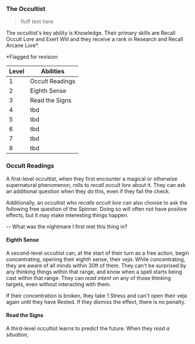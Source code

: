 ### The Occultist

> fluff text here

The occultist's key ability is Knowledge. Their primary skills are Recall Occult Lore and Exert Will and they receive a rank in Research and Recall Arcane Lore*.

*Flagged for revision

| Level | Abilities |
| ----- | --------- |
| 1 | Occult Readings |
| 2 | Eighth Sense |
| 3 | Read the Signs |
| 4 | tbd |
| 5 | tbd |
| 6 | tbd |
| 7 | tbd |
| 8 | tbd |

### Occult Readings
A first-level occultist, when they first encounter a magical or otherwise supernatural phenomenon, rolls to _recall occult lore_ about it. They can ask an additional question when they do this, even if they fail the check.

Additionally, an occultist who _recalls occult lore_ can also choose to ask the following free question of the Spinner. Doing so will often not have positive effects, but it may make interesting things happen.

-- What was the nightmare I first met this thing in?

#### Eighth Sense
A second-level occultist can, at the start of their turn as a free action, begin concentrating, opening their eighth sense, their _veja_. While concentrating, they are aware of all minds within 30ft of them. They can't be surprised by any thinking things within that range, and know when a spell starts being cast within that range. They can _read intent_ on any of those thinking targets, even without interacting with them.

If their concentration is broken, they take 1 Stress and can't open their veja again until they have Rested. If they dismiss the effect, there is no penalty.

#### Read the Signs
A third-level occultist learns to predict the future. When they _read a situation,_
